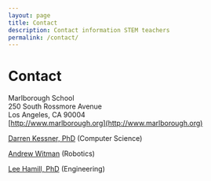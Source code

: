 ```yaml
---
layout: page
title: Contact
description: Contact information STEM teachers
permalink: /contact/
---
```


# Contact

Marlborough School  
250 South Rossmore Avenue  
Los Angeles, CA  90004  
[http://www.marlborough.org](http://www.marlborough.org) 


[Darren Kessner, PhD](mailto:Darren.Kessner@marlborough.org) (Computer Science)

[Andrew Witman](mailto:Andrew.Witman@marlborough.org) (Robotics)

[Lee Hamill, PhD](mailto:Lee.Hamill@marlborough.org) (Engineering)


